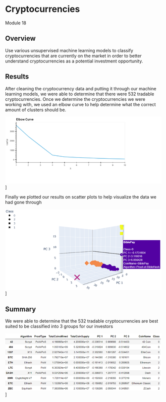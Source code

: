 # Cryptocurrencies
Module 18

## Overview
Use various unsupervised machine learning models to classify cryptocurrencies that are currently on the market in order to better understand cryptocurrencies as a potential investment opportunity. 

## Results
After cleaning the cryptocurrency data and putting it through our machine learning models, we were able to determine that there were 532 tradable cryptocurrencies. Once we determine the cryptocurrencies we were working with, we used an elbow curve to help determine what the correct amount of clusters should be.

![elbow_data](https://github.com/sbull32/Cryptocurrencies/blob/main/Resources/elbow_curve.png)]

Finally we plotted our results on scatter plots to help visualize the data we had gone through

![3dscatter](https://github.com/sbull32/Cryptocurrencies/blob/main/Resources/crypto_scatter_3d.png)]

## Summary
We were able to determine that the 532 tradable cryptocurrencies are best suited to be classified into 3 groups for our investors

![cryptocurrencies](https://github.com/sbull32/Cryptocurrencies/blob/main/Resources/clustered_df.png)]
